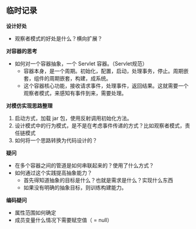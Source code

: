 ## 临时记录

**设计好处**
- 观察者模式的好处是什么？横向扩展？

**对容器的思考**
- 如何对一个容器抽象，一个 Servlet 容器。（Servlet规范）
    - 容器本身，是一个周期。初始化，配置，启动，处理事务，停止。周期嵌套，组件的周期嵌套，构建，成系统。
    - 这个容器核心功能，接收请求事件，处理事件，返回结果。这就需要一个观察者模式，来感知有事件到来，需要处理。

**对模仿实现思路整理**
1. 启动方式，加载 jar 包，使用反射调用初始化方法。
2. 设计模式中的行为模式，是不是在考虑事件传递的方式？比如观察者模式，责任链模式
3. 如何将一个思路转换为代码设计的？


**疑问**
- 在多个容器之间的管道是如何串联起来的？使用了什么方式？
- 如何通过这个实践提高抽象能力？
    - 首先得知道抽象的目标是什么？也就是需求是什么？实现什么东西
    - 如果没有明确的抽象目标，则训练构建能力。


**编码疑问**
- 属性范围如何确定
- 成员变量什么情况下需要赋空值（ = null）